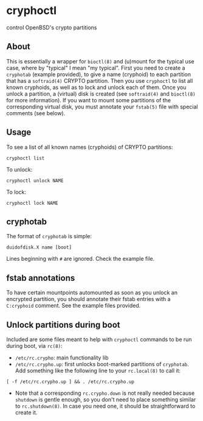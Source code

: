 # cryphoctl

control OpenBSD's crypto partitions

## About

This is essentially a wrapper for `bioctl(8)` and (u)mount
for the typical use case, where by "typical" I mean "my typical".
First you need to create a `cryphotab` (example provided),
to give a name (cryphoid) to each partition that has a
`softraid(4)` CRYPTO partition.
Then you use `cryphoctl` to list all known cryphoids,
as well as to lock and unlock each of them.
Once you unlock a partition, a (virtual) disk is created
(see `softraid(4)` and `bioctl(8)` for more information).
If you want to mount some partitions of the corresponding
virtual disk, you must annotate your `fstab(5)` file
with special comments (see below).

## Usage

To see a list of all known names (cryphoids) of CRYPTO partitions:
```
cryphoctl list
```

To unlock:
```
cryphoctl unlock NAME
```

To lock:
```
cryphoctl lock NAME
```

## cryphotab

The format of `cryphotab` is simple:

```
duidofdisk.X name [boot]
```
Lines beginning with `#` are ignored.
Check the example file.

## fstab annotations

To have certain mountpoints automounted as soon as you
unlock an encrypted partition, you should annotate their
fstab entries with a `C:cryphoid` comment.
See the example files provided.

## Unlock partitions during boot

Included are some files meant to help with `cryphoctl` commands
to be run during boot, via `rc(8)`:

* `/etc/rc.crypho`: main functionality lib
* `/etc/rc.crypho.up`: first unlocks boot-marked partitions of `cryphotab`.
Add something like the following line to your `rc.local(8)` to call it:
```
[ -f /etc/rc.crypho.up ] && . /etc/rc.crypho.up
```
* Note that a corresponding `rc.crypho.down` is not really needed
because `shutdown` is gentle enough, so you don't need to place
something similar to `rc.shutdown(8)`.  In case you need one,
it should be straightforward to create it.

